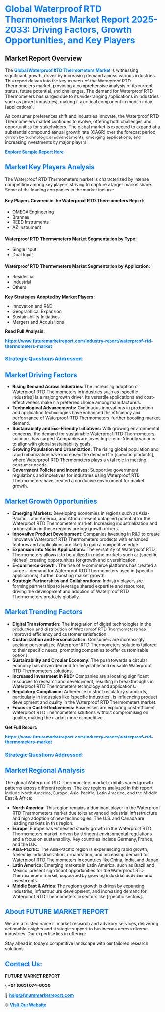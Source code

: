 <h1 style="color: #007BFF;">Global Waterproof RTD Thermometers Market Report 2025-2033: Driving Factors, Growth Opportunities, and Key Players</h1>

<section id="overview">
<h2>Market Report Overview</h2>
<p>The <a href="https://www.futuremarketreport.com/industry-report/waterproof-rtd-thermometers-market" style="color: #007BFF; text-decoration: none;"><strong>Global Waterproof RTD Thermometers Market</strong></a> is witnessing significant growth, driven by increasing demand across various industries. This report delves into the key aspects of the Waterproof RTD Thermometers market, providing a comprehensive analysis of its current status, future potential, and challenges. The demand for Waterproof RTD Thermometers has surged due to its wide-ranging applications in industries such as [insert industries], making it a critical component in modern-day [applications].</p>
<p>As consumer preferences shift and industries innovate, the Waterproof RTD Thermometers market continues to evolve, offering both challenges and opportunities for stakeholders. The global market is expected to expand at a substantial compound annual growth rate (CAGR) over the forecast period, driven by technological advancements, emerging applications, and increasing investments by major players.</p>
</section>

<section id="overview">
<p><a href="https://www.futuremarketreport.com/request-sample/reportId=29362" style="color: #007BFF; text-decoration: none;"><strong>Explore Sample Report Here</strong></a></p>
</section>

<section id="key-players">
<h2 style="color: #007BFF;">Market Key Players Analysis</h2>
<p>The Waterproof RTD Thermometers market is characterized by intense competition among key players striving to capture a larger market share. Some of the leading companies in the market include:</p>
<h4>Key Players Covered in the Waterproof RTD Thermometers Report:</h4>
<ul><li>OMEGA Engineering</li><li>Brannan</li><li>REED Instruments</li><li>AZ Instrument</li></ul>
<h4>Waterproof RTD Thermometers Market Segmentation by Type:</h4>
<ul><li>Single Input</li><li>Dual Input</li></ul>

<h4>Waterproof RTD Thermometers Market Segmentation by Application:</h4>
<ul><li>Residential</li><li>Industrial</li><li>Others</li></ul>
<p><strong>Key Strategies Adopted by Market Players:</strong></p>
<ul>
<li>Innovation and R&D</li>
<li>Geographical Expansion</li>
<li>Sustainability Initiatives</li>
<li>Mergers and Acquisitions</li>
</ul>
</section>

<section>
<p><strong>Read Full Analysis: </strong></p><a href="https://www.futuremarketreport.com/industry-report/waterproof-rtd-thermometers-market" style="color: #007BFF; text-decoration: none;"><strong>https://www.futuremarketreport.com/industry-report/waterproof-rtd-thermometers-market</strong></a>
<h3 style="color: #007BFF;">Strategic Questions Addressed:</h3>
</section>

<section id="driving-factors">
<h2 style="color: #007BFF;">Market Driving Factors</h2>
<ul>
<li><strong>Rising Demand Across Industries:</strong> The increasing adoption of Waterproof RTD Thermometers in industries such as [specific industries] is a major growth driver. Its versatile applications and cost-effectiveness make it a preferred choice among manufacturers.</li>
<li><strong>Technological Advancements:</strong> Continuous innovations in production and application technologies have enhanced the efficiency and performance of Waterproof RTD Thermometers, further boosting market demand.</li>
<li><strong>Sustainability and Eco-Friendly Initiatives:</strong> With growing environmental concerns, the demand for sustainable Waterproof RTD Thermometers solutions has surged. Companies are investing in eco-friendly variants to align with global sustainability goals.</li>
<li><strong>Growing Population and Urbanization:</strong> The rising global population and rapid urbanization have increased the demand for [specific products], where Waterproof RTD Thermometers plays a vital role in meeting consumer needs.</li>
<li><strong>Government Policies and Incentives:</strong> Supportive government regulations and incentives for industries using Waterproof RTD Thermometers have created a conducive environment for market growth.</li>
</ul>
</section>

<section id="growth-opportunities">
<h2 style="color: #007BFF;">Market Growth Opportunities</h2>
<ul>
<li><strong>Emerging Markets:</strong> Developing economies in regions such as Asia-Pacific, Latin America, and Africa present untapped potential for the Waterproof RTD Thermometers market. Increasing industrialization and urbanization in these regions are key growth drivers.</li>
<li><strong>Innovative Product Development:</strong> Companies investing in R&D to create innovative Waterproof RTD Thermometers products with enhanced features and applications are likely to gain a competitive edge.</li>
<li><strong>Expansion into Niche Applications:</strong> The versatility of Waterproof RTD Thermometers allows it to be utilized in niche markets such as [specific niches], creating opportunities for growth and diversification.</li>
<li><strong>E-commerce Growth:</strong> The rise of e-commerce platforms has created a surge in demand for Waterproof RTD Thermometers used in [specific applications], further boosting market growth.</li>
<li><strong>Strategic Partnerships and Collaborations:</strong> Industry players are forming partnerships to leverage shared expertise and resources, driving the development and adoption of Waterproof RTD Thermometers products globally.</li>
</ul>
</section>

<section id="trending-factors">
<h2 style="color: #007BFF;">Market Trending Factors</h2>
<ul>
<li><strong>Digital Transformation:</strong> The integration of digital technologies in the production and distribution of Waterproof RTD Thermometers has improved efficiency and customer satisfaction.</li>
<li><strong>Customization and Personalization:</strong> Consumers are increasingly seeking personalized Waterproof RTD Thermometers solutions tailored to their specific needs, prompting companies to offer customizable options.</li>
<li><strong>Sustainability and Circular Economy:</strong> The push towards a circular economy has driven demand for recyclable and reusable Waterproof RTD Thermometers solutions.</li>
<li><strong>Increased Investment in R&D:</strong> Companies are allocating significant resources to research and development, resulting in breakthroughs in Waterproof RTD Thermometers technology and applications.</li>
<li><strong>Regulatory Compliance:</strong> Adherence to strict regulatory standards, particularly in industries like [specific industries], is influencing product development and quality in the Waterproof RTD Thermometers market.</li>
<li><strong>Focus on Cost-Effectiveness:</strong> Businesses are exploring cost-efficient Waterproof RTD Thermometers solutions without compromising on quality, making the market more competitive.</li>
</ul>
</section>

<section>
<p><strong>Get Full Report: </strong></p><a href="https://www.futuremarketreport.com/industry-report/waterproof-rtd-thermometers-market" style="color: #007BFF; text-decoration: none;"><strong>https://www.futuremarketreport.com/industry-report/waterproof-rtd-thermometers-market</strong></a>
<h3 style="color: #007BFF;">Strategic Questions Addressed:</h3>
</section>


<section id="regional-analysis">
<h2 style="color: #007BFF;">Market Regional Analysis</h2>
<p>The global Waterproof RTD Thermometers market exhibits varied growth patterns across different regions. The key regions analyzed in this report include North America, Europe, Asia-Pacific, Latin America, and the Middle East & Africa:</p>
<ul>
<li><strong>North America:</strong> This region remains a dominant player in the Waterproof RTD Thermometers market due to its advanced industrial infrastructure and high adoption of new technologies. The U.S. and Canada are leading markets in this region.</li>
<li><strong>Europe:</strong> Europe has witnessed steady growth in the Waterproof RTD Thermometers market, driven by stringent environmental regulations and a focus on sustainability. Key countries include Germany, France, and the U.K.</li>
<li><strong>Asia-Pacific:</strong> The Asia-Pacific region is experiencing rapid growth, fueled by industrialization, urbanization, and increasing demand for Waterproof RTD Thermometers in countries like China, India, and Japan.</li>
<li><strong>Latin America:</strong> Emerging markets in Latin America, such as Brazil and Mexico, present significant opportunities for the Waterproof RTD Thermometers market, supported by growing industrial activities and investments.</li>
<li><strong>Middle East & Africa:</strong> The region’s growth is driven by expanding industries, infrastructure development, and increasing demand for Waterproof RTD Thermometers in sectors like [specific sectors].</li>
</ul>
</section>

<footer>
<h2 style="color: #007BFF;">About FUTURE MARKET REPORT</h2>
<p>We are a trusted name in market research and advisory services, delivering actionable insights and strategic support to businesses across diverse industries. Our expertise lies in offering:</p>

<p>Stay ahead in today’s competitive landscape with our tailored research solutions.</p>

<h2 style="color: #007BFF;">Contact Us:</h2>
<p><strong>FUTURE MARKET REPORT</strong></p>
<p>📞 <strong>+91 (883) 074-8030</strong></p>
<p>📧 <strong><a href="mailto:help@futuremarketreport.com" style="color: #007BFF;">help@futuremarketreport.com</a></strong></p>
<p>🌐 <strong><a href="https://www.futuremarketreport.com/" style="color: #007BFF;">Visit Our Website</a></strong></p>
</footer>